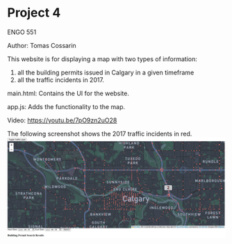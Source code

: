 # Project 4

ENGO 551

Author: Tomas Cossarin

This website is for displaying a map with two types of information:
1. all the building permits issued in Calgary in a given timeframe
2. all the traffic incidents in 2017.

main.html: Contains the UI for the website.

app.js: Adds the functionality to the map.

Video: https://youtu.be/7pO9zn2uO28

The following screenshot shows the 2017 traffic incidents in red.
![Map Visualization](Screenshot4.png)
